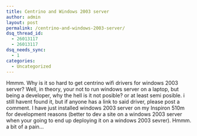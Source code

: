 ```yaml
---
title: Centrino and Windows 2003 server
author: admin
layout: post
permalink: /centrino-and-windows-2003-server/
dsq_thread_id:
  - 26013117
  - 26013117
dsq_needs_sync:
  - 1
categories:
  - Uncategorized
---
```

Hmmm. Why is it so hard to get centrino wifi drivers for windows 2003 server? Well, in theory, your not to run windows server on a laptop, but being a developer, why the hell is it not posible? or at least semi posible. i still havent found it, but if anyone has a link to said driver, please post a comment. I have just installed windows 2003 server on my Inspiron 510m for development reasons (better to dev a site on a windows 2003 server when your going to end up deploying it on a windows 2003 sevrer). Hmmm. a bit of a pain&#8230;